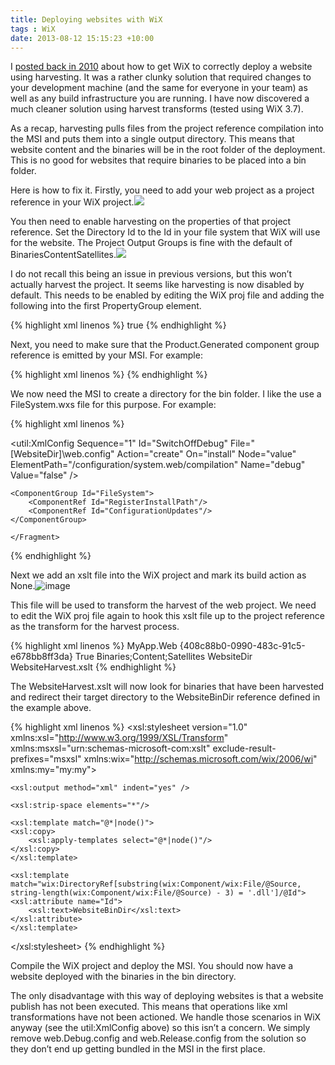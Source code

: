```yaml
---
title: Deploying websites with WiX
tags : WiX
date: 2013-08-12 15:15:23 +10:00
---
```


I [posted back in 2010][0] about how to get WiX to correctly deploy a website using harvesting. It was a rather clunky solution that required changes to your development machine (and the same for everyone in your team) as well as any build infrastructure you are running. I have now discovered a much cleaner solution using harvest transforms (tested using WiX 3.7).

As a recap, harvesting pulls files from the project reference compilation into the MSI and puts them into a single output directory. This means that website content and the binaries will be in the root folder of the deployment. This is no good for websites that require binaries to be placed into a bin folder. 

Here is how to fix it. Firstly, you need to add your web project as a project reference in your WiX project.![][1]

You then need to enable harvesting on the properties of that project reference. Set the Directory Id to the Id in your file system that WiX will use for the website. The Project Output Groups is fine with the default of BinariesContentSatellites.![][2]

I do not recall this being an issue in previous versions, but this won’t actually harvest the project. It seems like harvesting is now disabled by default. This needs to be enabled by editing the WiX proj file and adding the following into the first PropertyGroup element.

{% highlight xml linenos %}
<EnableProjectHarvesting>true</EnableProjectHarvesting>
{% endhighlight %}

Next, you need to make sure that the Product.Generated component group reference is emitted by your MSI. For example:

{% highlight xml linenos %}
<Feature Id="ProductFeature"
            Title="$(var.ShortProductName)"
            Level="1"
            ConfigurableDirectory="INSTALLDIR"
            AllowAdvertise="no"
            InstallDefault="local"
            Absent="disallow"
            Display="expand">
    <ComponentGroupRef Id="Product.Generated" />
</Feature>
{% endhighlight %}

We now need the MSI to create a directory for the bin folder. I like the use a FileSystem.wxs file for this purpose. For example:

{% highlight xml linenos %}
<?xml version="1.0"
        encoding="utf-8"?>
<?include Definitions.wxi ?>
    
<Wix xmlns="http://schemas.microsoft.com/wix/2006/wi"
        xmlns:util="http://schemas.microsoft.com/wix/UtilExtension">
    <Fragment>
    <Directory Id="TARGETDIR"
                Name="SourceDir">
        <Directory Id="ProgramFilesFolder">
        <Directory Id="ProgramFilesCompany"
                    Name="$(var.CompanyName)">
            <Directory Id="INSTALLDIR"
                        Name="$(var.ShortProductName)">
            <Directory Id="WebsiteDir"
                        Name="Website">
                <Component Id="RegisterInstallPath"
                            Guid="127AC02A-79B9-590E-BDC4-4730E6366533">
                <RemoveFolder Id="RemoveProgramFilesCompany"
                                Directory="ProgramFilesCompany"
                                On="uninstall" />
                <RegistryValue Id="StoreInstallLocation"
                                Root='HKLM'
                                Key='Software\$(var.CompanyName)\$(var.ShortProductName)'
                                Name='InstallDir'
                                Action='write'
                                Type='string'
                                Value='[INSTALLDIR]' />
                </Component>
                <Component Id="ConfigurationUpdates" Guid="2C6E52CC-3492-4483-B5DE-FECC4F529FCA">
                <CreateFolder />
                <util:XmlConfig Sequence="1"
                                Id="SwitchOffDebug"
                                File="[WebsiteDir]\web.config"
                                Action="create"
                                On="install"
                                Node="value"
                                ElementPath="/configuration/system.web/compilation"
                                Name="debug"
                                Value="false" />
                </Component>
                <Directory Id="WebsiteBinDir"
                            Name="bin">
                </Directory>
            </Directory>
            <Directory Id="DatabaseDir"
                        Name="Database">
            </Directory>
            </Directory>
        </Directory>
        </Directory>
    </Directory>
    
    <ComponentGroup Id="FileSystem">
        <ComponentRef Id="RegisterInstallPath"/>
        <ComponentRef Id="ConfigurationUpdates"/>
    </ComponentGroup>
        
    </Fragment>
</Wix>
{% endhighlight %}

Next we add an xslt file into the WiX project and mark its build action as None.![image][3]

This file will be used to transform the harvest of the web project. We need to edit the WiX proj file again to hook this xslt file up to the project reference as the transform for the harvest process.

{% highlight xml linenos %}
<ProjectReference Include="..\MyApp.Web\MyApp.Web.csproj">
    <Name>MyApp.Web</Name>
    <Project>{408c88b0-0990-483c-91c5-e678bb8ff3da}</Project>
    <Private>True</Private>
    <RefProjectOutputGroups>Binaries;Content;Satellites</RefProjectOutputGroups>
    <RefTargetDir>WebsiteDir</RefTargetDir>
    <Transforms>WebsiteHarvest.xslt</Transforms>
</ProjectReference>
{% endhighlight %}

The WebsiteHarvest.xslt will now look for binaries that have been harvested and redirect their target directory to the WebsiteBinDir reference defined in the example above.

{% highlight xml linenos %}
<xsl:stylesheet version="1.0"
            xmlns:xsl="http://www.w3.org/1999/XSL/Transform"
            xmlns:msxsl="urn:schemas-microsoft-com:xslt"
            exclude-result-prefixes="msxsl"
            xmlns:wix="http://schemas.microsoft.com/wix/2006/wi"
            xmlns:my="my:my">
    
    <xsl:output method="xml" indent="yes" />
    
    <xsl:strip-space elements="*"/>
    
    <xsl:template match="@*|node()">
    <xsl:copy>
        <xsl:apply-templates select="@*|node()"/>
    </xsl:copy>
    </xsl:template>
    
    <xsl:template match="wix:DirectoryRef[substring(wix:Component/wix:File/@Source, string-length(wix:Component/wix:File/@Source) - 3) = '.dll']/@Id">
    <xsl:attribute name="Id">
        <xsl:text>WebsiteBinDir</xsl:text>
    </xsl:attribute>
    </xsl:template>
</xsl:stylesheet>
{% endhighlight %}

Compile the WiX project and deploy the MSI. You should now have a website deployed with the binaries in the bin directory. 

The only disadvantage with this way of deploying websites is that a website publish has not been executed. This means that operations like xml transformations have not been actioned. We handle those scenarios in WiX anyway (see the util:XmlConfig above) so this isn’t a concern. We simply remove web.Debug.config and web.Release.config from the solution so they don’t end up getting bundled in the MSI in the first place.

[0]: /post/2010/06/22/WiX-Heat-extension-to-deploy-web-projects-to-the-bin-directory.aspx
[1]: //files/image_13.png
[2]: //files/ScreenShot023.png
[3]: //files/image_157.png
